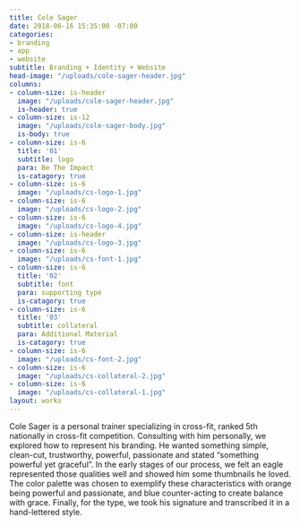 ```yaml
---
title: Cole Sager
date: 2018-06-16 15:35:00 -07:00
categories:
- branding
- app
- website
subtitle: Branding + Identity + Website
head-image: "/uploads/cole-sager-header.jpg"
columns:
- column-size: is-header
  image: "/uploads/cole-sager-header.jpg"
  is-header: true
- column-size: is-12
  image: "/uploads/cole-sager-body.jpg"
  is-body: true
- column-size: is-6
  title: '01'
  subtitle: logo
  para: Be The Impact
  is-catagory: true
- column-size: is-6
  image: "/uploads/cs-logo-1.jpg"
- column-size: is-6
  image: "/uploads/cs-logo-2.jpg"
- column-size: is-6
  image: "/uploads/cs-logo-4.jpg"
- column-size: is-header
  image: "/uploads/cs-logo-3.jpg"
- column-size: is-6
  image: "/uploads/cs-font-1.jpg"
- column-size: is-6
  title: '02'
  subtitle: font
  para: supporting type
  is-catagory: true
- column-size: is-6
  title: '03'
  subtitle: collateral
  para: Additional Material
  is-catagory: true
- column-size: is-6
  image: "/uploads/cs-font-2.jpg"
- column-size: is-6
  image: "/uploads/cs-collateral-2.jpg"
- column-size: is-6
  image: "/uploads/cs-collateral-1.jpg"
layout: works
---
```


Cole Sager is a personal trainer specializing in cross-fit, ranked 5th nationally in cross-fit competition. Consulting with him personally, we explored how to represent his branding. He wanted something simple, clean-cut, trustworthy, powerful, passionate and stated “something powerful yet graceful”. In the early stages of our process, we felt an eagle represented those qualities well and showed him some thumbnails he loved. The color palette was chosen to exemplify these characteristics with orange being powerful and passionate, and blue counter-acting to create balance with grace. Finally, for the type, we took his signature and transcribed it in a hand-lettered style.